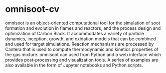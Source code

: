# omnisoot-cv

omnisoot is an object-oriented computational tool for the simulation of soot formation and evolution in flames and reactors, and the process design and optimization of Carbon Black. It accommodates a variety of particle dynamics, inception, growth, and oxidation models that can be combined and used for target simulations. Reaction mechanisms are processed by Cantera that is used to compute thermodynamic and kinetics properties of the gas mixture. omnisoot can used from Python and a web interface which provides post-processing and visualization tools. A series of examples are also available in the form of Jupyter notebooks and Python scripts.
